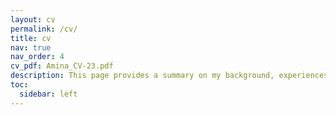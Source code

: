 ```yaml
---
layout: cv
permalink: /cv/
title: cv
nav: true
nav_order: 4
cv_pdf: Amina_CV-23.pdf
description: This page provides a summary on my background, experiences. You can download my cv, with details by clicking on the <strong> pdf icon</strong>.
toc:
  sidebar: left
---
```


